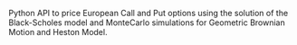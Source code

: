 Python API to price European Call and Put options using the solution of the Black-Scholes model and MonteCarlo simulations for Geometric Brownian Motion and Heston Model.
